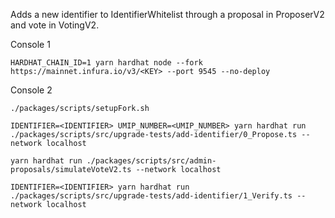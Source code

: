 Adds a new identifier to IdentifierWhitelist through a proposal in ProposerV2 and vote in VotingV2.

Console 1

```
HARDHAT_CHAIN_ID=1 yarn hardhat node --fork https://mainnet.infura.io/v3/<KEY> --port 9545 --no-deploy
```

Console 2

```
./packages/scripts/setupFork.sh

IDENTIFIER=<IDENTIFIER> UMIP_NUMBER=<UMIP_NUMBER> yarn hardhat run ./packages/scripts/src/upgrade-tests/add-identifier/0_Propose.ts --network localhost

yarn hardhat run ./packages/scripts/src/admin-proposals/simulateVoteV2.ts --network localhost

IDENTIFIER=<IDENTIFIER> yarn hardhat run ./packages/scripts/src/upgrade-tests/add-identifier/1_Verify.ts --network localhost
```
